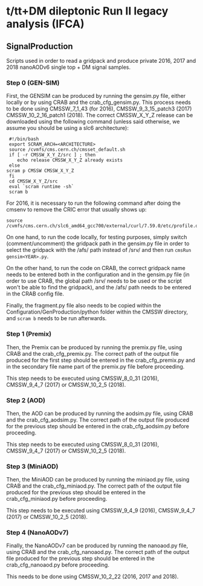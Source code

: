 # t/tt+DM dileptonic Run II legacy analysis (IFCA)

## SignalProduction

Scripts used in order to read a gridpack and produce private 2016, 2017 and 2018 nanoAODv6 single top + DM signal samples.

### Step 0 (GEN-SIM)
First, the GENSIM can be produced by running the gensim<YEAR>.py file, either locally or by using CRAB and the crab_cfg_gensim<YEAR>.py. This process needs to be done using CMSSW_7_1_43 (for 2016), CMSSW_9_3_15_patch3 (2017) CMSSW_10_2_16_patch1 (2018). The correct CMSSW_X_Y_Z release can be downloaded using the following command (unless said otherwise, we assume you should be using a slc6 architecture):

     #!/bin/bash
     export SCRAM_ARCH=<ARCHITECTURE>
     source /cvmfs/cms.cern.ch/cmsset_default.sh
     if [ -r CMSSW_X_Y_Z/src ] ; then 
     	echo release CMSSW_X_Y_Z already exists
     else
	scram p CMSSW CMSSW_X_Y_Z
     fi
     cd CMSSW_X_Y_Z/src
     eval `scram runtime -sh`
     scram b

For 2016, it is necessary to run the following command after doing the cmsenv to remove the CRIC error that usually shows up:

    source /cvmfs/cms.cern.ch/slc6_amd64_gcc700/external/curl/7.59.0/etc/profile.d/init.sh

On one hand, to run the code locally, for testing purposes, simply switch (comment/uncomment) the gridpack path in the gensim<YEAR>.py file in order to select the gridpack with the /afs/<PATH> path instead of /srv/<PATH> and then run ```cmsRun gensim<YEAR>.py```.

On the other hand, to run the code on CRAB, the correct gridpack name needs to be entered both in the configuration and in the gensim<YEAR>.py file (in order to use CRAB, the global path /srv/ needs to be used or the script won't be able to find the gridpack), and the /afs/ path needs to be entered in the CRAB config file.

Finally, the fragment.py file also needs to be copied within the Configuration/GenProduction/python folder within the CMSSW directory, and ```scram b``` needs to be run afterwards. 

### Step 1 (Premix)
Then, the Premix can be produced by running the premix<YEAR>.py file, using CRAB and the crab_cfg_premix<YEAR>.py. The correct path of the output file produced for the first step should be entered in the crab_cfg_premix<YEAR>.py and in the secondary file name part of the premix<YEAR>.py file before proceeding.

This step needs to be executed using CMSSW_8_0_31 (2016), CMSSW_9_4_7 (2017) or CMSSW_10_2_5 (2018).

### Step 2 (AOD)
Then, the AOD can be produced by running the aodsim<YEAR>.py file, using CRAB and the crab_cfg_aodsim<YEAR>.py. The correct path of the output file produced for the previous step should be entered in the crab_cfg_aodsim<YEAR>.py before proceeding.

This step needs to be executed using CMSSW_8_0_31 (2016), CMSSW_9_4_7 (2017) or CMSSW_10_2_5 (2018).

### Step 3 (MiniAOD)
Then, the MiniAOD can be produced by running the miniaod<YEAR>.py file, using CRAB and the crab_cfg_miniaod<YEAR>.py. The correct path of the output file produced for the previous step should be entered in the crab_cfg_miniaod<YEAR>.py before proceeding.

This step needs to be executed using CMSSW_9_4_9 (2016), CMSSW_9_4_7 (2017) or CMSSW_10_2_5 (2018).

### Step 4 (NanoAODv7)
Finally, the NanoAODv7 can be produced by running the nanoaod<YEAR>.py file, using CRAB and the crab_cfg_nanoaod<YEAR>.py. The correct path of the output file produced for the previous step should be entered in the crab_cfg_nanoaod<YEAR>.py before proceeding.

This needs to be done using CMSSW_10_2_22 (2016, 2017 and 2018).

